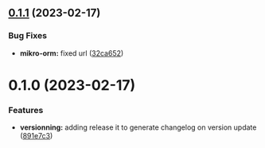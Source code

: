 

## [0.1.1](https://github.com/MohammadBnei/5iw3-ms-task/compare/0.1.0...0.1.1) (2023-02-17)


### Bug Fixes

* **mikro-orm:** fixed url ([32ca652](https://github.com/MohammadBnei/5iw3-ms-task/commit/32ca652433205f857a107c233553147f11569469))

# 0.1.0 (2023-02-17)


### Features

* **versionning:** adding release it to generate changelog on version update ([891e7c3](https://github.com/MohammadBnei/5iw3-ms-task/commit/891e7c3ab6566903a04111a071e7b4fa3edad56f))